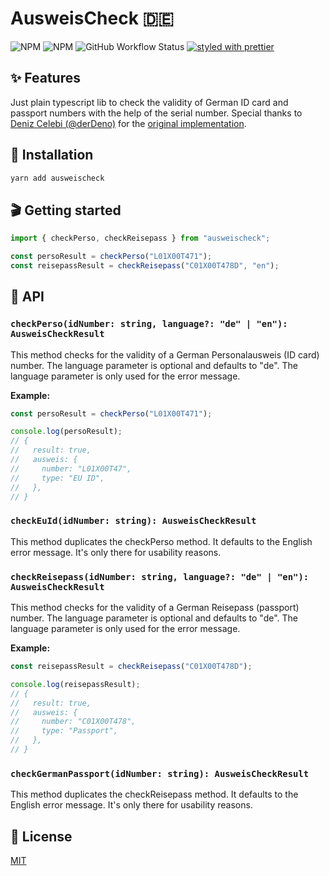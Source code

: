 # AusweisCheck 🇩🇪

![NPM](https://img.shields.io/npm/l/@LILA-SCHULE/ausweischeck)
![NPM](https://img.shields.io/npm/v/@LILA-SCHULE/ausweischeck)
![GitHub Workflow Status](https://github.com/LILA-SCHULE/ausweischeck/actions/workflows/ausweischeck.yml/badge.svg?branch=main)
[![styled with prettier](https://img.shields.io/badge/styled_with-prettier-ff69b4.svg)](https://github.com/prettier/prettier)

## ✨ Features

Just plain typescript lib to check the validity of German ID card and passport numbers with the help of the serial number.
Special thanks to [Deniz Celebi (@derDeno)](https://github.com/derDeno) for the [original implementation](https://github.com/derDeno/AusweisCheck).

## 🔧 Installation

```sh
yarn add ausweischeck
```

## 🎬 Getting started

```ts
import { checkPerso, checkReisepass } from "ausweischeck";

const persoResult = checkPerso("L01X00T471");
const reisepassResult = checkReisepass("C01X00T478D", "en");
```

## 📜 API

### `checkPerso(idNumber: string, language?: "de" | "en"): AusweisCheckResult`

This method checks for the validity of a German Personalausweis (ID card) number.
The language parameter is optional and defaults to "de". The language parameter is only used for the error message.

**Example:**

```ts
const persoResult = checkPerso("L01X00T471");

console.log(persoResult);
// {
//   result: true,
//   ausweis: {
//     number: "L01X00T47",
//     type: "EU ID",
//   },
// }
```

### `checkEuId(idNumber: string): AusweisCheckResult`

This method duplicates the checkPerso method. It defaults to the English error message.
It's only there for usability reasons.

### `checkReisepass(idNumber: string, language?: "de" | "en"): AusweisCheckResult`

This method checks for the validity of a German Reisepass (passport) number.
The language parameter is optional and defaults to "de". The language parameter is only used for the error message.

**Example:**

```ts
const reisepassResult = checkReisepass("C01X00T478D");

console.log(reisepassResult);
// {
//   result: true,
//   ausweis: {
//     number: "C01X00T478",
//     type: "Passport",
//   },
// }
```

### `checkGermanPassport(idNumber: string): AusweisCheckResult`

This method duplicates the checkReisepass method. It defaults to the English error message.
It's only there for usability reasons.

## 🥂 License

[MIT](./LICENSE.md)

